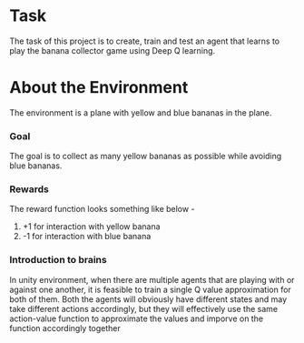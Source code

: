 # Task

The task of this project is to create, train and test an agent that learns to play the banana collector game using Deep Q learning. 

# About the Environment

The environment is a plane with yellow and blue bananas in the plane. 

### Goal

The goal is to collect as many yellow bananas as possible while avoiding blue bananas.

### Rewards

The reward function looks something like below -
  1. +1 for interaction with yellow banana
  2. -1 for interaction with blue banana
  
### Introduction to brains

In unity environment, when there are multiple agents that are playing with or against one another, it is feasible to train a single Q value approximation for both of them. Both the agents will obviously have different states and may take different actions accordingly, but they will effectively use the same action-value function to approximate the values and imporve on the function accordingly together
